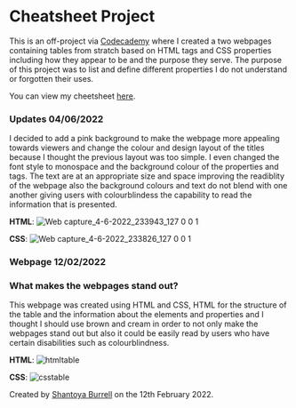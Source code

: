 # Cheatsheet Project

This is an off-project via [Codecademy](https://www.codecademy.com/learn/paths/full-stack-engineer-career-path) where I created a two webpages containing tables from stratch based on HTML tags and CSS properties including how they appear to be and the purpose they serve. The purpose of this project was to list and define different properties I do not understand or forgotten their uses. 

You can view my cheetsheet [here](https://shan-establishments.github.io/CheatSheet/).

### Updates 04/06/2022
I decided to add a pink background to make the webpage more appealing towards viewers and change the colour and design layout of the titles because I thought the previous layout was too simple. I even changed the font style to monospace and the background colour of the properties and tags. The text are at an appropriate size and space improving the readiblity of the webpage also the background colours and text do not blend with one another giving users with colourblindess the capability to read the information that is presented.  

__HTML__:
![Web capture_4-6-2022_233943_127 0 0 1](https://user-images.githubusercontent.com/96252845/172027796-1b42c637-7354-4864-a8a1-4f4edebd7258.jpeg)

__CSS__:
![Web capture_4-6-2022_233826_127 0 0 1](https://user-images.githubusercontent.com/96252845/172027847-cb8ba621-b7d2-4ac2-acb4-1e4142530776.jpeg)


### Webpage 12/02/2022

### What makes the webpages stand out?
This webpage was created using HTML and CSS, HTML for the structure of the table and the information about the elements and properties and I thought I should use brown and cream in order to not only make the webpages stand out but also it could be easily read by users who have certain disabilities such as colourblindness.

__HTML__:
![htmltable](https://user-images.githubusercontent.com/96252845/158227685-9b5c7ca7-f6ee-428f-8801-14e400d3e3f5.jpeg)

__CSS__:
![csstable](https://user-images.githubusercontent.com/96252845/158227741-622fffb7-b320-4e8a-9180-a77d26eb1ec8.jpeg)

Created by [Shantoya Burrell](https://github.com/Shan-Establishments/) on the 12th February 2022.
